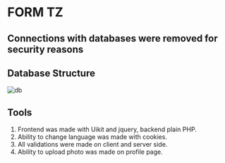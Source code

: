 # FORM TZ
## Connections with databases were removed for security reasons
## Database Structure
![db](https://user-images.githubusercontent.com/22340615/61872915-33242600-aeed-11e9-8d90-9cf06a222c53.png)
## Tools
1. Frontend was made with Uikit and jquery, backend plain PHP.
2. Ability to change language was made with cookies.
3. All validations were made on client and server side.
4. Ability to upload photo was made on profile page.
